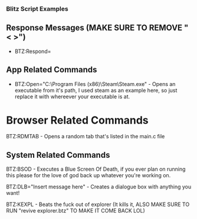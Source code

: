 ### Blitz Script Examples

## Response Messages (MAKE SURE TO REMOVE "< >")

* BTZ:Respond=<message> 

## App Related Commands

* BTZ:Open="C:\\Program Files (x86)\\Steam\\Steam.exe"  - Opens an executable from it's path, I used steam as an example here, so just replace it with whereever your executable is at.

# Browser Related Commands

BTZ:RDMTAB - Opens a random tab that's listed in the main.c file

## System Related Commands

BTZ:BSOD - Executes a Blue Screen Of Death, if you ever plan on running this please for the love of god back up whatever you're working on.

BTZ:DLB="Insert message here" - Creates a dialogue box with anything you want!

BTZ:KEXPL - Beats the fuck out of explorer (It kills it, ALSO MAKE SURE TO RUN "revive explorer.btz" TO MAKE IT COME BACK LOL)
